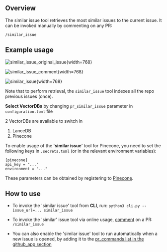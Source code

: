 ## Overview
The similar issue tool retrieves the most similar issues to the current issue.
It can be invoked manually by commenting on any PR:
```
/similar_issue
```


## Example usage

![similar_issue_original_issue](https://khulnasoft.com/images/pr_insight/similar_issue_original_issue.png){width=768}

![similar_issue_comment](https://khulnasoft.com/images/pr_insight/similar_issue_comment.png){width=768}

![similar_issue](https://khulnasoft.com/images/pr_insight/similar_issue.png){width=768}

Note that to perform retrieval, the `similar_issue` tool indexes all the repo previous issues (once).


**Select VectorDBs** by changing `pr_similar_issue` parameter in `configuration.toml` file 

2 VectorDBs are available to switch in
1. LanceDB
2. Pinecone

To enable usage of the '**similar issue**' tool for Pinecone, you need to set the following keys in `.secrets.toml` (or in the relevant environment variables):

```
[pinecone]
api_key = "..."
environment = "..."
```
These parameters can be obtained by registering to [Pinecone](https://app.pinecone.io/?sessionType=signup/).


## How to use
- To invoke the 'similar issue' tool from **CLI**, run:
`python3 cli.py --issue_url=... similar_issue`

- To invoke the 'similar' issue tool via online usage, [comment](https://github.com/KhulnaSoft/pr-insight/issues/178#issuecomment-1716934893) on a PR:
`/similar_issue`

- You can also enable the 'similar issue' tool to run automatically when a new issue is opened, by adding it to the [pr_commands list in the github_app section](https://github.com/KhulnaSoft/pr-insight/blob/main/pr_insight/settings/configuration.toml#L66)